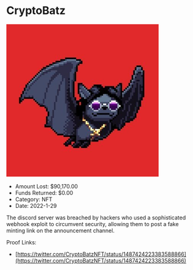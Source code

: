 # CryptoBatz
![CryptoBatz](/rektimages/CryptoBatz.png)
- Amount Lost: $90,170.00
- Funds Returned: $0.00
- Category: NFT
- Date: 2022-1-29

The discord server was breached by hackers who used a sophisticated webhook exploit to circumvent security, allowing them to post a fake minting link on the announcement channel.


Proof Links:
- [https://twitter.com/CryptoBatzNFT/status/1487424223383588866](https://twitter.com/CryptoBatzNFT/status/1487424223383588866)


